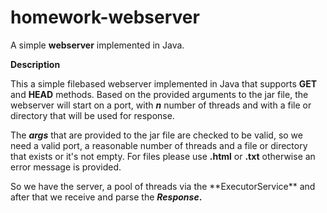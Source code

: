 # homework-webserver
A simple **webserver** implemented in Java.

**Description**
<p>This a simple filebased webserver implemented in Java that supports <strong>GET</strong> and <strong>HEAD</strong> methods. Based on the provided arguments to the jar file, the webserver will start on a port, with <em><strong>n</strong></em> number of threads and with a file or directory that will be used for response.</p>
<p>The <em><strong>args</strong></em> that are provided to the jar file are checked to be valid, so we need a valid port, a reasonable number of threads and a file or directory that exists or it's not empty. For files please use <strong>.html</strong> or <strong>.txt</strong> otherwise an error message is provided.</p>
<p>So we have the server, a pool of threads via the **ExecutorService** and after that we receive and parse the <em><strong>Response</em><strong>.</p>
